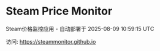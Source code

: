 # Steam Price Monitor

Steam价格监控应用 - 自动部署于 2025-08-09 10:59:15 UTC

访问: https://steammonitor.github.io
